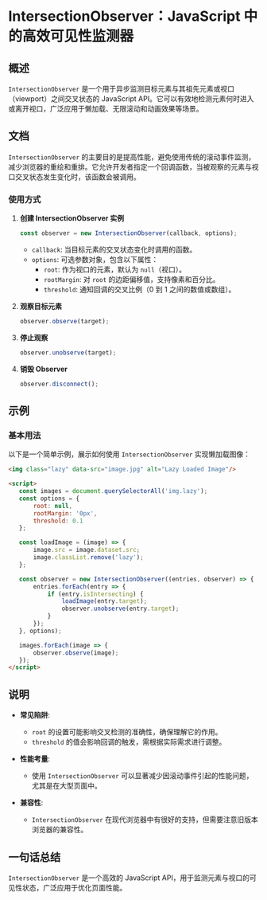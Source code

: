 <!--
Meta Description: # IntersectionObserver：JavaScript 中的高效可见性监测器 ## 概述 `IntersectionObserver` 是一个用于异步监测目标元素与其祖先元素或视口（viewport）之间交叉状态的 JavaScript API。它可以有效地检测元素何时进入或离开视口，广...
Meta Keywords: intersectionobserver, observer, image, javascript, const
-->

# IntersectionObserver：JavaScript 中的高效可见性监测器

## 概述
`IntersectionObserver` 是一个用于异步监测目标元素与其祖先元素或视口（viewport）之间交叉状态的 JavaScript API。它可以有效地检测元素何时进入或离开视口，广泛应用于懒加载、无限滚动和动画效果等场景。

## 文档
`IntersectionObserver` 的主要目的是提高性能，避免使用传统的滚动事件监测，减少浏览器的重绘和重排。它允许开发者指定一个回调函数，当被观察的元素与视口交叉状态发生变化时，该函数会被调用。

### 使用方式
1. **创建 IntersectionObserver 实例**
   ```javascript
   const observer = new IntersectionObserver(callback, options);
   ```

   - `callback`: 当目标元素的交叉状态变化时调用的函数。
   - `options`: 可选参数对象，包含以下属性：
     - `root`: 作为视口的元素，默认为 `null`（视口）。
     - `rootMargin`: 对 `root` 的边距偏移值，支持像素和百分比。
     - `threshold`: 通知回调的交叉比例（0 到 1 之间的数值或数组）。

2. **观察目标元素**
   ```javascript
   observer.observe(target);
   ```

3. **停止观察**
   ```javascript
   observer.unobserve(target);
   ```

4. **销毁 Observer**
   ```javascript
   observer.disconnect();
   ```

## 示例
### 基本用法
以下是一个简单示例，展示如何使用 `IntersectionObserver` 实现懒加载图像：

```html
<img class="lazy" data-src="image.jpg" alt="Lazy Loaded Image"/>

<script>
   const images = document.querySelectorAll('img.lazy');
   const options = {
       root: null,
       rootMargin: '0px',
       threshold: 0.1
   };

   const loadImage = (image) => {
       image.src = image.dataset.src;
       image.classList.remove('lazy');
   };

   const observer = new IntersectionObserver((entries, observer) => {
       entries.forEach(entry => {
           if (entry.isIntersecting) {
               loadImage(entry.target);
               observer.unobserve(entry.target);
           }
       });
   }, options);

   images.forEach(image => {
       observer.observe(image);
   });
</script>
```

## 说明
- **常见陷阱**: 
  - `root` 的设置可能影响交叉检测的准确性，确保理解它的作用。
  - `threshold` 的值会影响回调的触发，需根据实际需求进行调整。

- **性能考量**: 
  - 使用 `IntersectionObserver` 可以显著减少因滚动事件引起的性能问题，尤其是在大型页面中。

- **兼容性**: 
  - `IntersectionObserver` 在现代浏览器中有很好的支持，但需要注意旧版本浏览器的兼容性。

## 一句话总结
`IntersectionObserver` 是一个高效的 JavaScript API，用于监测元素与视口的可见性状态，广泛应用于优化页面性能。